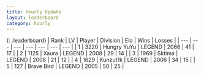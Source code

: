 ```yaml
---
title: Hourly Update
layout: leaderboard
category: hourly
---
```


{: .leaderboard}
| Rank | LV | Player | Division | Elo | Wins | Losses |
| --- | --- | --- | --- | --- | --- | --- |
| <span data-change="0">1</span> | 3220 | <span title="ID: 164871">Hungry YuYu</span> | LEGEND | <span data-change="0">2066</span> | <span data-change="0">41</span> | <span data-change="0">17</span> |
| <span data-change="0">2</span> | 1125 | <span title="ID: 200908">Xaura</span> | LEGEND | <span data-change="0">2008</span> | <span data-change="0">29</span> | <span data-change="0">14</span> |
| <span data-change="0">3</span> | 1969 | <span title="ID: 353063">Sktima</span> | LEGEND | <span data-change="0">2008</span> | <span data-change="0">21</span> | <span data-change="0">12</span> |
| <span data-change="3">4</span> | 1629 | <span title="ID: 392407">Kunzut1k</span> | LEGEND | <span data-change="11">2006</span> | <span data-change="1">34</span> | <span data-change="0">15</span> |
| <span data-change="-1">5</span> | 127 | <span title="ID: 712180">Brave Bird</span> | LEGEND | <span data-change="0">2005</span> | <span data-change="0">50</span> | <span data-change="0">25</span> |